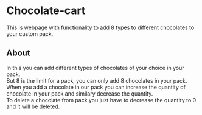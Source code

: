# Chocolate-cart
This is webpage with functionality to add 8 types to different chocolates to your custom pack.

## About  
In this you can add different types of chocolates of your choice in your pack.  
But 8 is the limit for a pack, you can only add 8 chocolates in your pack.  
When you add a chocolate in our pack you can increase the quantity of chocolate in your pack and similary decrease the quantity.  
To delete a chocolate from pack you just have to decrease the quantity to 0 and it will be deleted.
